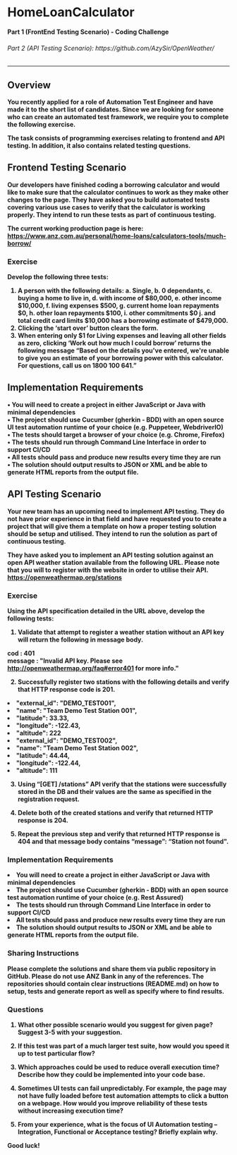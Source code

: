 # HomeLoanCalculator
<b>Part 1 (FrontEnd Testing Scenario) - Coding Challenge<b><br />
<h6>Part 2 (API Testing Scenario): https://github.com/AzySir/OpenWeather/ </h6>

<hr />
<h2>Overview</h2>

You recently applied for a role of Automation Test Engineer and have made it to the short list of candidates. Since we are looking for someone who can create an automated test framework, we require you to complete the following exercise.

The task consists of programming exercises relating to frontend and API testing. In addition, it also contains related testing questions.

<h2>Frontend Testing Scenario</h2>

Our developers have finished coding a borrowing calculator and would like to make sure that the calculator continues to work as they make other changes to the page. They have asked you to build automated tests covering various use cases to verify that the calculator is working properly. They intend to run these tests as part of continuous testing.

The current working production page is here: https://www.anz.com.au/personal/home-loans/calculators-tools/much-borrow/

<h3>Exercise</h3>

Develop the following three tests:
1.	A person with the following details: 
a.	Single, 
b.	0 dependants, 
c.	buying a home to live in, 
d.	with income of $80,000, 
e.	other income $10,000, 
f.	living expenses $500, 
g.	current home loan repayments $0,
h.	other loan repayments $100, 
i.	other commitments $0 
j.	and total credit card limits $10,000 
has a borrowing estimate of $479,000.
2.	Clicking the ‘start over’ button clears the form.
3.	When entering only $1 for Living expenses and leaving all other fields as zero, clicking ‘Work out how much I could borrow’ returns the following message
“Based on the details you've entered, we're unable to give you an estimate of your borrowing power with this calculator. For questions, call us on 1800 100 641.”


<h2>Implementation Requirements</h2>

•	You will need to create a project in either JavaScript or Java with minimal dependencies <br />
•	The project should use Cucumber (gherkin - BDD) with an open source UI test automation runtime of your choice (e.g. Puppeteer, WebdriverIO) <br />
•	The tests should target a browser of your choice (e.g. Chrome, Firefox) <br />
•	The tests should run through Command Line Interface in order to support CI/CD <br />
•	All tests should pass and produce new results every time they are run <br />
•	The solution should output results to JSON or XML and be able to generate HTML reports from the output file.  <br />





<h2>API Testing Scenario</h2>

Your new team has an upcoming need to implement API testing. They do not have prior experience in that field and have requested you to create a project that will give them a template on how a proper testing solution should be setup and utilised. They intend to run the solution as part of continuous testing.

They have asked you to implement an API testing solution against an open API weather station available from the following URL. Please note that you will to register with the website in order to utilise their API.
https://openweathermap.org/stations

<h3>Exercise</h3>

Using the API specification detailed in the URL above, develop the following tests:

1.	Validate that attempt to register a weather station without an API key will return the following in message body.<br />

cod : 401<br />
message : "Invalid API key. Please see http://openweathermap.org/faq#error401 for more info."<br />

2.	Successfully register two stations with the following details and verify that HTTP response code is 201.

<li>"external_id": "DEMO_TEST001",</li>
<li>"name": "Team Demo Test Station 001",</li>
<li>"latitude": 33.33,</li>
<li>"longitude": -122.43,</li>
<li>"altitude": 222</li>
<li>"external_id": "DEMO_TEST002",</li>
<li>"name": "Team Demo Test Station 002",</li>
<li>"latitude": 44.44,</li>
<li>"longitude": -122.44,</li>
<li>"altitude": 111</li>

3.	Using “[GET] /stations” API verify that the stations were successfully stored in the DB and their values are the same as specified in the registration request.

4.	Delete both of the created stations and verify that returned HTTP response is 204.

5.	Repeat the previous step and verify that returned HTTP response is 404 and that message body contains “message”: “Station not found".


<h3>Implementation Requirements</h3>

<li>You will need to create a project in either JavaScript or Java with minimal dependencies</li>
<li>The project should use Cucumber (gherkin - BDD) with an open source test automation runtime of your choice (e.g. Rest Assured)</li>
<li>The tests should run through Command Line Interface in order to support CI/CD</li>
<li>All tests should pass and produce new results every time they are run</li>
<li>The solution should output results to JSON or XML and be able to generate HTML reports from the output file.</li>



<h3>Sharing Instructions</h3>

Please complete the solutions and share them via public repository in GitHub. Please do not use ANZ Bank in any of the references. The repositories should contain clear instructions (README.md) on how to setup, tests and generate report as well as specify where to find results.

<h3>Questions</h3>

1.	What other possible scenario would you suggest for given page? Suggest 3-5 with your suggestion.

2.	If this test was part of a much larger test suite, how would you speed it up to test particular flow? 

3.	Which approaches could be used to reduce overall execution time? Describe how they could be implemented into your code base.

4.	Sometimes UI tests can fail unpredictably. For example, the page may not have fully loaded before test automation attempts to click a button on a webpage. How would you improve reliability of these tests without increasing execution time?  

5.	From your experience, what is the focus of UI Automation testing – Integration, Functional or Acceptance testing? Briefly explain why.

Good luck!

